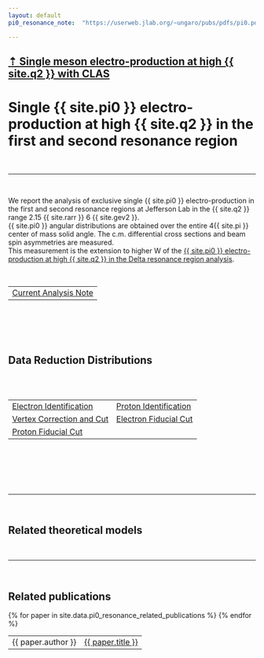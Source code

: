 ```yaml
---
layout: default
pi0_resonance_note:  "https://userweb.jlab.org/~ungaro/pubs/pdfs/pi0.pdf"

---
```


## [ &#8673; Single meson electro-production at high {{ site.q2 }} with CLAS ](../meson)



# Single {{ site.pi0 }} electro-production at high {{ site.q2 }} in the first and second resonance region

<br/>

---

<br/>

We report the analysis of exclusive single {{ site.pi0 }} electro-production in the first and second resonance regions at Jefferson Lab in the {{ site.q2 }} range 2.15 {{ site.rarr }} 6 {{ site.gev2 }}. <br/>
{{ site.pi0 }} angular distributions are obtained over the entire 4{{ site.pi }} center of mass solid angle. 
The c.m. differential cross sections and beam spin asymmetries are measured.<br/>
This measurement is the extension to higher W of the
[ {{ site.pi0 }} electro-production at high {{ site.q2 }} in the Delta resonance region analysis](../pi0_delta/pi0_delta).

<br/>

<table class="alternate">
<tr> 
<td> <a href="https://userweb.jlab.org/~ungaro/pubs/pdfs/pi0.pdf">Current Analysis Note</a> </td>
</tr>
</table>

<br/>



<div class="colored_band">

<br/><br/>

<h2> Data Reduction Distributions </h2>
<br/><br/>

<table class="alternate">
<tr> 
<td> <a href="electron_id">Electron Identification</a> </td>
<td> <a href="proton_id">Proton Identification</a>     </td>
</tr>
<tr> 
<td> <a href="vertex">Vertex Correction and Cut</a>    </td>
<td> <a href="electron_fid">Electron Fiducial Cut</a>  </td>
</tr>
<tr> 
<td> <a href="proton_fid">Proton Fiducial Cut</a> </td>
<td/>
</tr></table>


<br/><br/><br/>

</div>




<br/>

___

<br/>


## Related theoretical models


<br/>

___

<br/>


## Related publications

<table class="alternate">
	{% for paper in site.data.pi0_resonance_related_publications %}
		<tr>
            <td> {{ paper.author }} </td>
            <td> <a href="{{ paper.link }}"> {{ paper.title }}</a> </td>
        </tr>
	{% endfor %}
</table>




<br /><br /><br />


